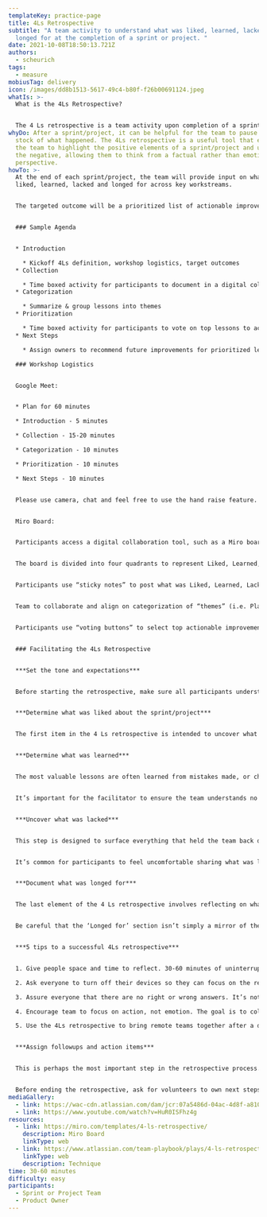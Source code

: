 ```yaml
---
templateKey: practice-page
title: 4Ls Retrospective
subtitle: "A team activity to understand what was liked, learned, lacked, and
  longed for at the completion of a sprint or project. "
date: 2021-10-08T18:50:13.721Z
authors:
  - scheurich
tags:
  - measure
mobiusTag: delivery
icon: /images/dd8b1513-5617-49c4-b80f-f26b00691124.jpeg
whatIs: >-
  What is the 4Ls Retrospective?


  The 4 Ls retrospective is a team activity upon completion of a sprint or project designed to understand what worked, what didn’t, and what can be improved. The 4Ls stand for liked, learned, lacked, and longed for.
whyDo: After a sprint/project, it can be helpful for the team to pause and take
  stock of what happened. The 4Ls retrospective is a useful tool that empowers
  the team to highlight the positive elements of a sprint/project and understand
  the negative, allowing them to think from a factual rather than emotional
  perspective.
howTo: >-
  At the end of each sprint/project, the team will provide input on what they
  liked, learned, lacked and longed for across key workstreams.


  The targeted outcome will be a prioritized list of actionable improvements with assigned owners on focus areas designed to build trust, improve efficiency, and increase engagement as we plan for the next sprint.


  ### Sample Agenda


  * Introduction

    * Kickoff 4Ls definition, workshop logistics, target outcomes
  * Collection

    * Time boxed activity for participants to document in a digital collaboration tool (i.e. Miro) what was liked, learned, lacked and longed for in the last sprint/project phase
  * Categorization

    * Summarize & group lessons into themes
  * Prioritization

    * Time boxed activity for participants to vote on top lessons to action
  * Next Steps

    * Assign owners to recommend future improvements for prioritized lessons. Regroup to share findings, align with account team & leadership, plan and implement in next sprint

  ### Workshop Logistics


  Google Meet:


  * Plan for 60 minutes

  * Introduction - 5 minutes

  * Collection - 15-20 minutes

  * Categorization - 10 minutes

  * Prioritization - 10 minutes

  * Next Steps - 10 minutes


  Please use camera, chat and feel free to use the hand raise feature.


  Miro Board:


  Participants access a digital collaboration tool, such as a Miro board.


  The board is divided into four quadrants to represent Liked, Learned, Lacked and Longed For. The quantity of quandrants may be adjusted to reflect workstreams as needed by editing the collaboration board (i.e. Miro).


  Participants use “sticky notes” to post what was Liked, Learned, Lacked and Longed For during the collection segment.


  Team to collaborate and align on categorization of “themes” (i.e. Planning, Technical, Leadership, Communication, etc..)


  Participants use “voting buttons” to select top actionable improvements during the prioritization segment.


  ### Facilitating the 4Ls Retrospective


  ***Set the tone and expectations***


  Before starting the retrospective, make sure all participants understand its purpose. If the sprint/project being reflected on was stressful, consider addressing this openly and honestly before starting the retrospective. It is ultimately the facilitators job to set the tone and expectations for the activity, and it shouldn’t be taken lightly. The most successful retrospectives are completed when the team is fully bought into its importance and value, so the facilitator must take extra care to ensure this has happened before starting.


  ***Determine what was liked about the sprint/project***


  The first item in the 4 Ls retrospective is intended to uncover what people liked about the sprint/project. This is intentionally broad and open ended. It’s up to the facilitator to guide participants into more and more useful insights into what they liked, and why they liked it. The goal is to uncover the underlying reasons for why a particular thing was liked, in order to ensure it happens again during the next sprint/project.


  ***Determine what was learned***


  The most valuable lessons are often learned from mistakes made, or challenges overcome during the completion of actual work. Unfortunately, these lessons often go unshared with the team. This element of the retrospective asks participants to reflect on and share anything they might have learned.


  It’s important for the facilitator to ensure the team understands no learning is too small to share, as well as to guide people into uncovering more learnings than they might have realized.


  ***Uncover what was lacked***


  This step is designed to surface everything that held the team back during the sprint/project. This can be something as simple as slow communication with an outside team, or something more complicated that requires extra analysis to uncover. The purpose of documenting what was lacked during a sprint/project is to make sure you don’t run into the same problem in future sprints/projects.


  It’s common for participants to feel uncomfortable sharing what was lacking if they feel leadership doesn’t want to hear about it. This might be because they believe the solution is too expensive or time consuming to be worth investing in. Either way, it’s again up to the facilitator to ensure the team feels comfortable sharing as much as possible during this step.


  ***Document what was longed for***


  The last element of the 4 Ls retrospective involves reflecting on what was longed for. This can be something tangible like better equipment, or something less tangible, like more or less involvement from leadership.


  Be careful that the ‘Longed for’ section isn’t simply a mirror of the what was lacked section. It will often be similar, but it gives you the opportunity to determine and prioritize what is needed based on the positive impact it may have. For example, if ‘faster computers’ was listed in the ‘Lacked’ section, ‘fast computers’ isn’t necessarily the only thing to add in this step. You might consider including ‘faster internet’ or ‘better software’ as other things that would solve for what was lacked.


  ***5 tips to a successful 4Ls retrospective***


  1. Give people space and time to reflect. 30-60 minutes of uninterrupted time to take stock of their thoughts.

  2. Ask everyone to turn off their devices so they can focus on the retrospective. If distracted by phones or laptops, it will be harder to reflect.

  3. Assure everyone that there are no right or wrong answers. It’s not a test! If people feel like they are unable to give honest feedback on what worked and what didn’t, the retrospective won’t uncover valuable insights.

  4. Encourage team to focus on action, not emotion. The goal is to collect objective feedback and reflection. If sprint was a stressful one, consider a symbolic debrief activity to ease tension and lighten the mood before holding your retrospective. (Deep breath, pat on back)

  5. Use the 4Ls retrospective to bring remote teams together after a difficult sprint to collaborate without constraints. Remote teams often feel isolated, and the lack of a formal debrief and reflection can harm morale. Hosting an online retrospective not only brings teams closer, but gives an opportunity to discover what was challenging or stressful to ensure the next sprint runs smoother.


  ***Assign followups and action items***


  This is perhaps the most important step in the retrospective process. If you don’t take the time to assign followup action items to specific people or teams, you won’t gain much from having completed the process.


  Before ending the retrospective, ask for volunteers to own next steps. For any followup that doesn’t have a volunteer, assign it to the person most responsible for uncovering the insight during the retrospective. Close the session out by confirming everyone understand what is expected of them moving forward, and thank them for their time.
mediaGallery:
  - link: https://wac-cdn.atlassian.com/dam/jcr:07a5486d-04ac-4d8f-a810-cf9a701cb761/Modal-Article3.jpg?cdnVersion=467
  - link: https://www.youtube.com/watch?v=HuR0ISFhz4g
resources:
  - link: https://miro.com/templates/4-ls-retrospective/
    description: Miro Board
    linkType: web
  - link: https://www.atlassian.com/team-playbook/plays/4-ls-retrospective-technique
    linkType: web
    description: Technique
time: 30-60 minutes
difficulty: easy
participants:
  - Sprint or Project Team
  - Product Owner
---
```


